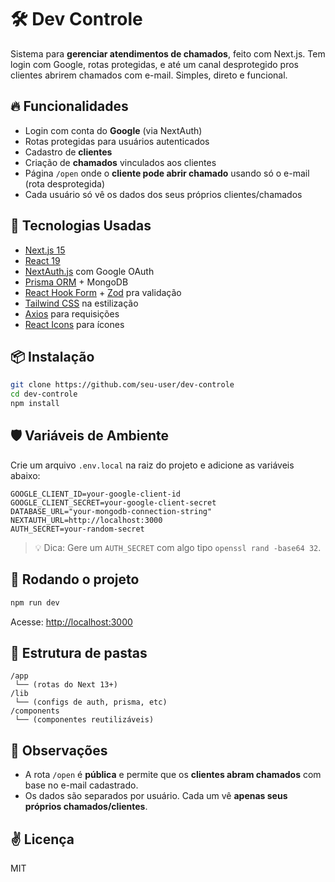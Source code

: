 # 🛠️ Dev Controle

Sistema para **gerenciar atendimentos de chamados**, feito com Next.js. Tem login com Google, rotas protegidas, e até um canal desprotegido pros clientes abrirem chamados com e-mail. Simples, direto e funcional.

## 🔥 Funcionalidades

- Login com conta do **Google** (via NextAuth)
- Rotas protegidas para usuários autenticados
- Cadastro de **clientes**
- Criação de **chamados** vinculados aos clientes
- Página `/open` onde o **cliente pode abrir chamado** usando só o e-mail (rota desprotegida)
- Cada usuário só vê os dados dos seus próprios clientes/chamados

## 🧪 Tecnologias Usadas

- [Next.js 15](https://nextjs.org/)
- [React 19](https://react.dev/)
- [NextAuth.js](https://next-auth.js.org/) com Google OAuth
- [Prisma ORM](https://www.prisma.io/) + MongoDB
- [React Hook Form](https://react-hook-form.com/) + [Zod](https://zod.dev/) pra validação
- [Tailwind CSS](https://tailwindcss.com/) na estilização
- [Axios](https://axios-http.com/) para requisições
- [React Icons](https://react-icons.github.io/react-icons/) para ícones

## 📦 Instalação

```bash
git clone https://github.com/seu-user/dev-controle
cd dev-controle
npm install
```

## 🛡️ Variáveis de Ambiente

Crie um arquivo `.env.local` na raiz do projeto e adicione as variáveis abaixo:

```env
GOOGLE_CLIENT_ID=your-google-client-id
GOOGLE_CLIENT_SECRET=your-google-client-secret
DATABASE_URL="your-mongodb-connection-string"
NEXTAUTH_URL=http://localhost:3000
AUTH_SECRET=your-random-secret
```

> 💡 Dica: Gere um `AUTH_SECRET` com algo tipo `openssl rand -base64 32`.

## 🚀 Rodando o projeto

```bash
npm run dev
```

Acesse: [http://localhost:3000](http://localhost:3000)

## 🧠 Estrutura de pastas

```
/app
 └── (rotas do Next 13+)
/lib
 └── (configs de auth, prisma, etc)
/components
 └── (componentes reutilizáveis)
```

## 📢 Observações

- A rota `/open` é **pública** e permite que os **clientes abram chamados** com base no e-mail cadastrado.
- Os dados são separados por usuário. Cada um vê **apenas seus próprios chamados/clientes**.

## ✌️ Licença

MIT